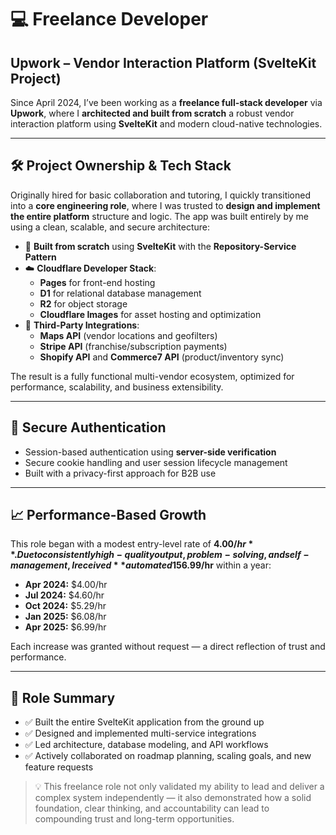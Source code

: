 # 💻 Freelance Developer  
## Upwork – Vendor Interaction Platform (SvelteKit Project)

Since April 2024, I’ve been working as a **freelance full-stack developer** via **Upwork**, where I **architected and built from scratch** a robust vendor interaction platform using **SvelteKit** and modern cloud-native technologies.

---

## 🛠️ Project Ownership & Tech Stack

Originally hired for basic collaboration and tutoring, I quickly transitioned into a **core engineering role**, where I was trusted to **design and implement the entire platform** structure and logic. The app was built entirely by me using a clean, scalable, and secure architecture:

- 🧱 **Built from scratch** using **SvelteKit** with the **Repository-Service Pattern**
- ☁️ **Cloudflare Developer Stack**:
  - **Pages** for front-end hosting
  - **D1** for relational database management
  - **R2** for object storage
  - **Cloudflare Images** for asset hosting and optimization
- 🔌 **Third-Party Integrations**:
  - **Maps API** (vendor locations and geofilters)
  - **Stripe API** (franchise/subscription payments)
  - **Shopify API** and **Commerce7 API** (product/inventory sync)

The result is a fully functional multi-vendor ecosystem, optimized for performance, scalability, and business extensibility.

---

## 🔐 Secure Authentication

- Session-based authentication using **server-side verification**
- Secure cookie handling and user session lifecycle management
- Built with a privacy-first approach for B2B use

---

## 📈 Performance-Based Growth

This role began with a modest entry-level rate of **$4.00/hr**. Due to consistently high-quality output, problem-solving, and self-management, I received **automated 15% rate increases every 3 months**, growing to **$6.99/hr** within a year:

- **Apr 2024:** $4.00/hr  
- **Jul 2024:** $4.60/hr  
- **Oct 2024:** $5.29/hr  
- **Jan 2025:** $6.08/hr  
- **Apr 2025:** $6.99/hr  

Each increase was granted without request — a direct reflection of trust and performance.

---

## 🌟 Role Summary

- ✅ Built the entire SvelteKit application from the ground up  
- ✅ Designed and implemented multi-service integrations  
- ✅ Led architecture, database modeling, and API workflows  
- ✅ Actively collaborated on roadmap planning, scaling goals, and new feature requests

> 💡 This freelance role not only validated my ability to lead and deliver a complex system independently — it also demonstrated how a solid foundation, clear thinking, and accountability can lead to compounding trust and long-term opportunities.
